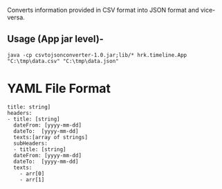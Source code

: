 Converts information provided in CSV format into JSON format and vice-versa.

## Usage (App jar level)- ##

`java -cp csvtojsonconverter-1.0.jar;lib/* hrk.timeline.App "C:\tmp\data.csv" "C:\tmp\data.json" `



# YAML File Format #

``` 
title: string]
headers: 
- title: [string]
  dateFrom: [yyyy-mm-dd]
  dateTo:  [yyyy-mm-dd]
  texts:[array of strings]
  subHeaders: 
  - title: [string]
  dateFrom: [yyyy-mm-dd]
  dateTo:  [yyyy-mm-dd]
  texts:
    - arr[0]
    - arr[1]

```